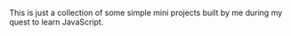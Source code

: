This is just a collection of some simple mini projects built by me during my quest to learn JavaScript.
